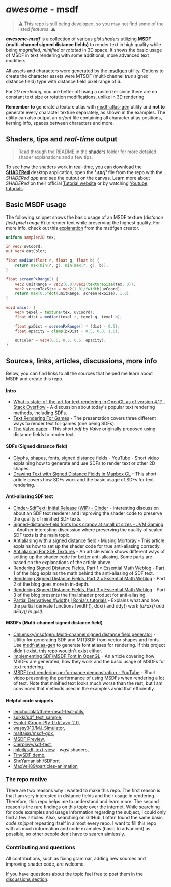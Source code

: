 # *awesome* - **msdf**

> ⚠️ This repo is still being developed, so you may not find some of the listed *features*. ⚠️

***awesome-msdf*** is a collection of various *glsl shaders* utilizing **MSDF (multi-channel signed distance fields)** to render text in high quality while being *magnified*, *minified* or *rotated* in 3D space. It shows the basic usage of MSDF in text rendering with some additional, more advanced text modifiers.

All assets and characters were generated by the [msdfgen](https://github.com/Chlumsky/msdfgen) utility. Options to create the character assets were MTSDF (multi-channel *true* signed distance field) type with distance field pixel range of 6.

For *2D rendering*, you are better off using a rasterizer since there are no constant text size or rotation modifications, unlike in 3D rendering.

**Remember to** generate a texture atlas with [msdf-atlas-gen](https://github.com/Chlumsky/msdf-atlas-gen) utility and **not to** generate every character texture separately, as shown in the examples. The utility can also output an *arfont* file containing all character atlas positions, kerning info, spaces between characters and more.

## Shaders, tips and *real-time* output

> Read through the README in the [shaders](./shaders) folder for more detailed shader explanations and a few tips.

To see how the shaders work in real-time, you can download the [**SHADERed**](https://github.com/dfranx/SHADERed/releases) desktop application, open the ***'.sprj'*** file from the repo with the *SHADERed app* and see the output on the canvas. Learn more about *SHADERed* on their official [Tutorial website](https://shadered.org/docs/tutorials.html) or by watching [Youtube tutorials](https://www.youtube.com/playlist?list=PLK0EO-cKorzRAEfwHoJFiIldiyiyDR3-2).

## Basic MSDF usage

The following snippet shows the basic usage of an MSDF texture (*distance field pixel range 6*) to render text while preserving the highest quality. For more info, check out this [explanation](https://github.com/Chlumsky/msdfgen#using-a-multi-channel-distance-field) from the msdfgen creator.

```glsl
uniform sampler2D tex;

in vec2 uvCoord;
out vec4 outColor;

float median(float r, float g, float b) {
    return max(min(r, g), min(max(r, g), b));
}

float screenPxRange() {
    vec2 unitRange = vec2(6.0)/vec2(textureSize(tex, 0));
    vec2 screenTexSize = vec2(1.0)/fwidth(uvCoord);
    return max(0.5*dot(unitRange, screenTexSize), 1.0);
}

void main() {
    vec4 texel = texture(tex, uvCoord);
    float dist = median(texel.r, texel.g, texel.b);

    float pxDist = screenPxRange() * (dist - 0.5);
    float opacity = clamp(pxDist + 0.5, 0.0, 1.0);

    outColor = vec4(0.5, 0.5, 0.5, opacity);
}
```

## Sources, links, articles, discussions, more info

Below, you can find links to all the sources that helped me learn about MSDF and create this repo.

#### Intro

- [What is state-of-the-art for text rendering in OpenGL as of version 4.1? - Stack Overflow](https://stackoverflow.com/questions/5262951/what-is-state-of-the-art-for-text-rendering-in-opengl-as-of-version-4-1) - A discussion about today's popular text rendering methods, including SDFs.
- [Text Rendering For Games](https://docs.google.com/presentation/d/1NCYNyR726F6j7vxwxFw0w0t8c6DUbiEMaxwMBbdP__0/edit#slide=id.g43674374e_046) - The presentation covers three different ways to render text for games (one being SDFs).
- [The Valve paper](https://steamcdn-a.akamaihd.net/apps/valve/2007/SIGGRAPH2007_AlphaTestedMagnification.pdf) - This short *pdf*  by *Valve* originally proposed using distance fields to render text.

#### SDFs (Signed distance field)

- [Glyphs, shapes, fonts, signed distance fields - YouTube](https://www.youtube.com/watch?v=1b5hIMqz_wM) - Short video explaining how to generate and use SDFs to render text or other 2D shapes.
- [Drawing Text with Signed Distance Fields in Mapbox GL](https://blog.mapbox.com/drawing-text-with-signed-distance-fields-in-mapbox-gl-b0933af6f817) - This short article covers how SDFs work and the basic usage of SDFs for text rendering.

#### Anti-aliasing SDF text

- [Cinder-SdfText: Initial Release (WIP) - Cinder](https://discourse.libcinder.org/t/cinder-sdftext-initial-release-wip) - Interesting discussion about an SDF text renderer and improving the shader code to preserve the quality of minified SDF texts.
- [Signed-distance-field fonts look crappy at small pt sizes - JVM Gaming](https://jvm-gaming.org/t/solved-signed-distance-field-fonts-look-crappy-at-small-pt-sizes/49617) - Another interesting discussion where preserving the quality of scaled SDF texts is the main topic.
- [Antialiasing with a signed distance field - Musing Mortoray](https://mortoray.com/antialiasing-with-a-signed-distance-field/) - This article explains how to set up the shader code for true anti-aliasing correctly.
- [Antialiasing For SDF Textures](https://drewcassidy.me/2020/06/26/sdf-antialiasing/) - An article which shows different ways of setting up the shader code for better anti-aliasing. Some parts are based on the explanations of the article above.
- [Rendering Signed Distance Fields, Part 1 « Essential Math Weblog](http://www.essentialmath.com/blog/?p=111) - Part 1 of the blog explains the math behind the anti-aliasing of SDF text.
- [Rendering Signed Distance Fields, Part 2 « Essential Math Weblog](http://www.essentialmath.com/blog/?p=128) - Part 2 of the blog goes more in in-depth.
- [Rendering Signed Distance Fields, Part 3 « Essential Math Weblog](https://www.essentialmath.com/blog/?p=151) - Part 3 of the blog presents the final shader product for anti-aliasing.
- [Partial Derivatives (fwidth) | Ronja's tutorials](https://www.ronja-tutorials.com/post/046-fwidth/) - Explains what and how the partial derivate functions fwidth(), ddx() and ddy() work *(dFdx() and dFdy() in glsl)*.

#### MSDFs (Multi-channel signed distance field)

- [Chlumsky/msdfgen: Multi-channel signed distance field generator](https://github.com/Chlumsky/msdfgen) - Utility for generating SDF and M(T)SDF from vector shapes and fonts. Use [msdf-atlas-gen](https://github.com/Chlumsky/msdf-atlas-gen) to generate font atlases for rendering. If this project didn't exist, this repo wouldn't exist either.
- [Implementing SDF/MSDF Font In OpenGL](https://medium.com/@calebfaith/implementing-msdf-font-in-opengl-ea09a9ab7e00) - An article covering how MSDFs are generated, how they work and the basic usage of MSDFs for text rendering.
- [MSDF text rendering performance demonstration - YouTube](https://www.youtube.com/watch?v=r-2z-ccuZKE) - Short video presenting the performance of using MSDFs when rendering a lot of text. Note that minified text looks much worse than the rest, but I am convinced that methods used in the examples avoid that efficiently.

#### Helpful code snippets

- [leochocolat/three-msdf-text-utils](https://github.com/leochocolat/three-msdf-text-utils/tree/main/src/MSDFTextMaterial/shaders),
- [suikki/sdf_text_sample](https://github.com/suikki/sdf_text_sample/tree/master/assets/shaders),
- [Evolut-Group-Pty-Ltd/Lavo-2.0](https://github.com/Evolut-Group-Pty-Ltd/Lavo-2.0/blob/main/src/scene/components/Text/frag.glsl),
- [wassy310/MJ_Simulator](https://github.com/wassy310/MJ_Simulator/blob/master/MJ_simulator/App/engine/shader/glsl/msdffont_outlineshadow.frag),
- [maltaisn/msdf-gdx](https://github.com/maltaisn/msdf-gdx/blob/master/lib/src/main/resources/font.frag),
- [MSDF Preview](https://gist.github.com/Chlumsky/263c960ae0a7df59afc2da4051eb0553),
- [Cierpliwy/sdf-test](https://github.com/Cierpliwy/sdf-test),
- [jinleili/sdf-text-view](https://github.com/jinleili/sdf-text-view/tree/master/shader-wgsl) - *wgsl* shaders,
- [TinySDF demo](https://mapbox.github.io/tiny-sdf/),
- [ShoYamanishi/SDFont](https://github.com/ShoYamanishi/SDFont/blob/master/shaders/VanillaSignedDistFontFragment.glsl)
- [MaxVell89/particles-animation](https://github.com/MaxVell89/particles-animation/blob/13f4bb7a3e41ad899f335b65092820291a28a694/src/js/modules/shader/msdf/fragment.glsl)

### The repo motive

There are two reasons why I wanted to make this repo. The first reason is that I am very interested in distance fields and their usage in rendering. Therefore, this repo helps me to understand and learn more. The second reason is the rare findings on this topic over the internet. While searching for code examples and usage information regarding the subject, I could only find a few articles. Also, searching on GitHub, I often found the same basic *code snippet* repeating itself in almost every repo. I want to fill this repo with as much information and code examples (basic to advanced) as possible, so other people don't have to search aimlessly.

### Contributing and questions

All contributions, such as fixing grammar, adding new sources and improving shader code, are welcome.

If you have questions about the topic feel free to post them in the [discussions section](https://github.com/Blatko1/awesome-msdf/discussions).
